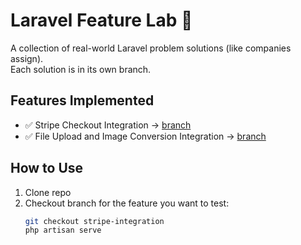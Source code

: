 # Laravel Feature Lab 🚀
A collection of real-world Laravel problem solutions (like companies assign).  
Each solution is in its own branch.  

## Features Implemented
- ✅ Stripe Checkout Integration → [branch](https://github.com/adil03038/Laravel-Feature-Lab/tree/1.-Stripe-Payment-Integration)
- ✅ File Upload and Image Conversion Integration → [branch](https://github.com/adil03038/Laravel-Feature-Lab/tree/2.-File-Upload-%26-Image-Conversion)

## How to Use
1. Clone repo  
2. Checkout branch for the feature you want to test:  
   ```bash
   git checkout stripe-integration
   php artisan serve
